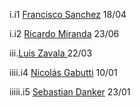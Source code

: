 i.i1 [Francisco Sanchez](https://github.com/Franciscosanchezl) 18/04

i.i2 [Ricardo Miranda](https://github.com/Rcrdo0409) 23/06

iii.[Luis Zavala ](https://github.com/Alezavala97) 22/03

iiii.i4 [Nicolás Gabutti](https://github.com/ngabutti) 10/01

iiiii.i5 [Sebastian Danker](https://github.com/SDanker) 23/01






